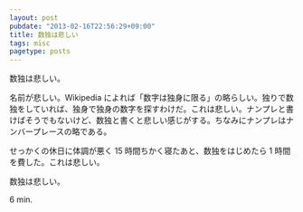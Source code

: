 ```yaml
---
layout: post
pubdate: "2013-02-16T22:56:29+09:00"
title: 数独は悲しい
tags: misc
pagetype: posts
---
```

数独は悲しい。

名前が悲しい。Wikipedia によれば「数字は独身に限る」の略らしい。独りで数独をしていれば、独身で独身の数字を探すわけだ。これは悲しい。ナンプレと書けばそうでもないけど、数独と書くと悲しい感じがする。ちなみにナンプレはナンバープレースの略である。

せっかくの休日に体調が悪く 15 時間ちかく寝たあと、数独をはじめたら 1 時間を費した。これは悲しい。

数独は悲しい。

6 min.

